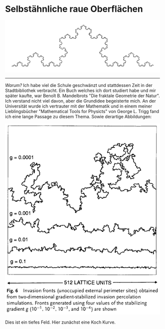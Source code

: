 # Selbstähnliche raue Oberflächen

<div align="center">
<img src="./Abb_2.png"></img>
</div>

---

*Warum?*
Ich habe viel die Schule geschwänzt und stattdessen Zeit in der Stadtbibliothek verbracht. Ein Buch welches ich dort studiert habe und mir später kaufte, war Benoît B. Mandelbrots "Die fraktale Geometrie der Natur". Ich verstand nicht viel davon, aber die Grundidee begeisterte mich. An der Universität wurde ich vertrauter mit der Mathematik und in einem meiner Lieblingsbücher "Mathematical Tools for Physicts" von George L. Trigg fand ich eine lange Passage zu diesem Thema. Sowie derartige Abbildungen:

<div align="center">
<img src="./Abb_1.png"></img>
</div>


Dies ist ein tiefes Feld. Hier zunächst eine Koch Kurve.
